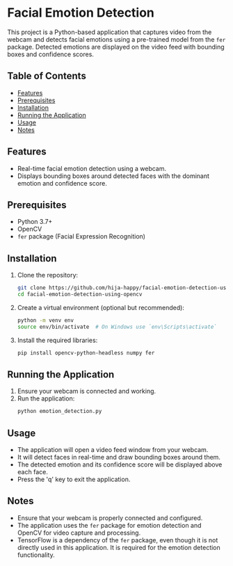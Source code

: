 # Facial Emotion Detection 

This project is a Python-based application that captures video from the webcam and detects facial emotions using a pre-trained model from the `fer` package. Detected emotions are displayed on the video feed with bounding boxes and confidence scores.

## Table of Contents

- [Features](#features)
- [Prerequisites](#prerequisites)
- [Installation](#installation)
- [Running the Application](#running-the-application)
- [Usage](#usage)
- [Notes](#notes)

## Features

- Real-time facial emotion detection using a webcam.
- Displays bounding boxes around detected faces with the dominant emotion and confidence score.

## Prerequisites

- Python 3.7+
- OpenCV
- `fer` package (Facial Expression Recognition)

## Installation

1. Clone the repository:
    ```bash
    git clone https://github.com/hija-happy/facial-emotion-detection-using-opencv.git
    cd facial-emotion-detection-using-opencv
    ```

2. Create a virtual environment (optional but recommended):
    ```bash
    python -m venv env
    source env/bin/activate  # On Windows use `env\Scripts\activate`
    ```

3. Install the required libraries:
    ```bash
    pip install opencv-python-headless numpy fer
    ```

## Running the Application

1. Ensure your webcam is connected and working.
2. Run the application:
    ```bash
    python emotion_detection.py
    ```

## Usage

- The application will open a video feed window from your webcam.
- It will detect faces in real-time and draw bounding boxes around them.
- The detected emotion and its confidence score will be displayed above each face.
- Press the 'q' key to exit the application.

## Notes

- Ensure that your webcam is properly connected and configured.
- The application uses the `fer` package for emotion detection and OpenCV for video capture and processing.
- TensorFlow is a dependency of the `fer` package, even though it is not directly used in this application. It is required for the emotion detection functionality.

